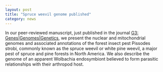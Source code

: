 ```yaml
---  
layout: post  
title: "Spruce weevil genome published"
category: news  
---  
```


In our peer-reviewed manuscript, just published in the journal [G3: Genes|Genomes|Genetics](https://doi.org/10.1093/g3journal/jkac038), we present the nuclear and mitochondrial genomes and associated annotations of the forest insect pest Pissodes strobi, commonly known as the spruce weevil or white pine weevil, a major pest of spruce and pine forests in North America. We also describe the genome of an apparent Wolbachia endosymbiont believed to form parasitic relationships with their arthropod host.
